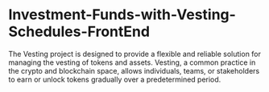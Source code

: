 # Investment-Funds-with-Vesting-Schedules-FrontEnd
The Vesting project is designed to provide a flexible and reliable solution for managing the vesting of tokens and assets. Vesting, a common practice in the crypto and blockchain space, allows individuals, teams, or stakeholders to earn or unlock tokens gradually over a predetermined period.
